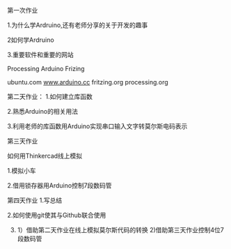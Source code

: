 第一次作业

1.为什么学Ardruino,还有老师分享的关于开发的趣事

2如何学Ardruino


3.重要软件和重要的网站

Processing
Arduino
Frizing

ubuntu.com
www.arduino.cc
fritzing.org
processing.org


第二天作业：
1.如何建立库函数

2.熟悉Arduino的相关用法

3.利用老师的库函数用Arduino实现串口输入文字转莫尔斯电码表示



第三天作业

如何用Thinkercad线上模拟

1.模拟小车

2.借用锁存器用Arduino控制7段数码管



第四天作业
1.写总结

2.如何使用git使其与Github联合使用

3.
    1）借助第二天作业在线上模拟莫尔斯代码的转换
    2)借助第三天作业控制4位7段数码管
